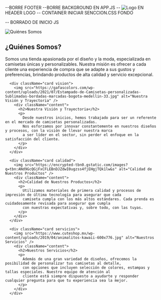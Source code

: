 --BORRE FOOTER
--BORRE BACKGROUND EN APP.JS
-- <img src={LogoImg} alt="Logo" className="logo-img" /> EN HEADER LOGO
-- CONTAINER INICIAR SENCCION.CSS FONDO


-- BORRADO DE INICIO JS

<div className="card quienes-somos">
        <img src="https://gafascolors.com/wp-content/uploads/2022/03/tienda-de-estampados-personalizados-bogota-colombia-medellin-online-24-horas-1024x768.jpg" alt="Quiénes Somos" />
        <div className="content">
          <h2>¿Quiénes Somos?</h2>
          <p>
            Somos una tienda apasionada por el diseño y la moda, especializada en camisetas únicas y personalizables. 
            Nuestra misión es ofrecer a cada cliente una experiencia de compra que se adapte a sus gustos y preferencias, 
            brindando productos de alta calidad y servicio excepcional.
          </p>
        </div>
      </div>
      
      <div className="card vision">
        <img src="https://gafascolors.com/wp-content/uploads/2021/07/Estampado-de-Camisetas-personalizadas-Sublimadas-bordadas-marcadas-bogota-medellin-33.jpg" alt="Nuestra Visión y Trayectoria" />
        <div className="content">
          <h2>Nuestra Visión y Trayectoria</h2>
          <p>
            Desde nuestros inicios, hemos trabajado para ser un referente en el mercado de camisetas personalizadas. 
            Nos esforzamos por innovar constantemente en nuestros diseños y procesos, con la visión de llevar nuestra marca 
            a ser líder en el sector, sin perder el enfoque en la satisfacción del cliente.
          </p>
        </div>
      </div>
      
      <div className="card calidad">
        <img src="https://encrypted-tbn0.gstatic.com/images?q=tbn:ANd9GcQGjFxCFLEBnDJZdwI0ugzss4fjEHgjTQk1lw&s" alt="Calidad de Nuestros Productos" />
        <div className="content">
          <h2>Calidad de Nuestros Productos</h2>
          <p>
            Utilizamos materiales de primera calidad y procesos de impresión de última tecnología para asegurar que cada 
            camiseta cumpla con los más altos estándares. Cada prenda es cuidadosamente revisada para asegurar que cumpla 
            con nuestras expectativas y, sobre todo, con las tuyas.
          </p>
        </div>
      </div>
      
      <div className="card servicios">
        <img src="https://www.cuteshop.mx/wp-content/uploads/2019/04/animalitos-kawaii-600x776.jpg" alt="Nuestros Servicios" />
        <div className="content">
          <h2>Nuestros Servicios</h2>
          <p>
            Además de una gran variedad de diseños, ofrecemos la posibilidad de personalizar tus camisetas al detalle, 
            con opciones que incluyen selección de colores, estampas y tallas especiales. Nuestro equipo de atención al 
            cliente está siempre dispuesto a ayudarte y responder cualquier pregunta para que tu experiencia sea la mejor.
          </p>
        </div>
      </div>